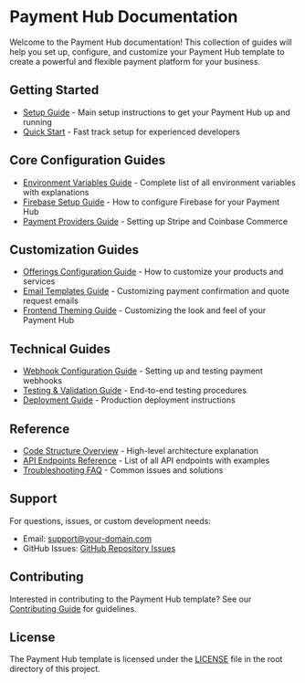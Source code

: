 # Payment Hub Documentation

Welcome to the Payment Hub documentation! This collection of guides will help you set up, configure, and customize your Payment Hub template to create a powerful and flexible payment platform for your business.

## Getting Started

- [Setup Guide](./SETUP.md) - Main setup instructions to get your Payment Hub up and running
- [Quick Start](./guides/quick-start.md) - Fast track setup for experienced developers

## Core Configuration Guides

- [Environment Variables Guide](./guides/environment-variables.md) - Complete list of all environment variables with explanations
- [Firebase Setup Guide](./guides/firebase-setup.md) - How to configure Firebase for your Payment Hub
- [Payment Providers Guide](./guides/payment-providers.md) - Setting up Stripe and Coinbase Commerce

## Customization Guides

- [Offerings Configuration Guide](./guides/offerings-configuration.md) - How to customize your products and services
- [Email Templates Guide](./guides/email-templates.md) - Customizing payment confirmation and quote request emails
- [Frontend Theming Guide](./guides/frontend-theming.md) - Customizing the look and feel of your Payment Hub

## Technical Guides

- [Webhook Configuration Guide](./guides/webhook-configuration.md) - Setting up and testing payment webhooks
- [Testing & Validation Guide](./guides/testing-validation.md) - End-to-end testing procedures
- [Deployment Guide](./guides/deployment.md) - Production deployment instructions

## Reference

- [Code Structure Overview](./reference/code-structure.md) - High-level architecture explanation
- [API Endpoints Reference](./reference/api-endpoints.md) - List of all API endpoints with examples
- [Troubleshooting FAQ](./reference/troubleshooting-faq.md) - Common issues and solutions

## Support

For questions, issues, or custom development needs:

- Email: support@your-domain.com
- GitHub Issues: [GitHub Repository Issues](https://github.com/yourusername/payment-hub/issues)

## Contributing

Interested in contributing to the Payment Hub template? See our [Contributing Guide](./CONTRIBUTING.md) for guidelines.

## License

The Payment Hub template is licensed under the [LICENSE](../LICENSE) file in the root directory of this project. 